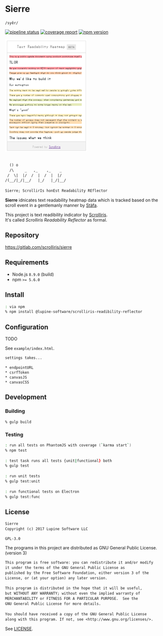 # Sierre

`/syĕr/`

[![pipeline status][pipeline]][commit] [![coverage report][coverage]][commit]
[![npm version][version]][npm]

![Sierre Widget](example/img/sierre-widget.png)

```txt

  () o
  /\     _   ,_    ,_    _
 /  \|  |/  /  |  /  |  |/
/(__/|_/|__/   |_/   |_/|__/

Sierre; ScrollirIs honEst Readability REflector
```

**Sierre** idnicates text readability heatmap data which is tracked based on
the scroll event in a gentlemanly manner by [Stäfa](
https://gitlab.com/scrolliris/staefa).

This project is text readibility indicator by [Scrolliris](
https://about.scrolliris.com).  
It's called *Scrolliris Readability Reflector* as formal.


## Repository

https://gitlab.com/scrolliris/sierre


## Requirements

* Node.js `8.9.0` (build)
* npm `>= 5.6.0`


## Install

```zsh
: via npm
% npm install @lupine-software/scrolliris-readibility-reflector
```

## Configuration

TODO

See `example/index.html`.

```
settings takes...

* endpointURL
* csrfToken
* canvasJS
* canvasCSS
```


## Development

### Building

```zsh
% gulp build
```

### Testing

```zsh
: run all tests on PhantomJS with coverage (`karma start`)
% npm test

: test task runs all tests {unit|functional} both
% gulp test

: run unit tests
% gulp test:unit

: run functional tests on Electron
% gulp test:func
```


## License

```txt
Sierre
Copyright (c) 2017 Lupine Software LLC
```

`GPL-3.0`

The programs in this project are distributed as
GNU General Public License. (version 3)

```txt
This program is free software: you can redistribute it and/or modify
it under the terms of the GNU General Public License as
published by the Free Software Foundation, either version 3 of the
License, or (at your option) any later version.

This program is distributed in the hope that it will be useful,
but WITHOUT ANY WARRANTY; without even the implied warranty of
MERCHANTABILITY or FITNESS FOR A PARTICULAR PURPOSE.  See the
GNU General Public License for more details.

You should have received a copy of the GNU General Public License
along with this program. If not, see <http://www.gnu.org/licenses/>.
```

See [LICENSE](LICENSE).


[pipeline]: https://gitlab.com/scrolliris/sierre/badges/master/pipeline.svg
[coverage]: https://gitlab.com/scrolliris/sierre/badges/master/coverage.svg
[commit]: https://gitlab.com/scrolliris/sierre/commits/master
[version]: https://img.shields.io/npm/v/@lupine-software/scrolliris-readability-reflector.svg
[npm]: https://www.npmjs.com/package/@lupine-software/scrolliris-readability-reflector
